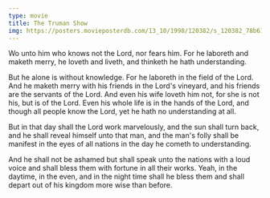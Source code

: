 ```yaml
---
type: movie
title: The Truman Show
img: https://posters.movieposterdb.com/13_10/1998/120382/s_120382_78b61b5e.jpg
---
```


Wo unto him who knows not the Lord, nor fears him. For he laboreth and maketh merry, he loveth and liveth, and thinketh he hath understanding.

But he alone is without knowledge. For he laboreth in the field of the Lord. And he maketh merry with his friends in the Lord's vineyard, and his friends are the servants of the Lord. And even his wife loveth him not, for she is not his, but is of the Lord. Even his whole life is in the hands of the Lord, and though all people know the Lord, yet he hath no understanding at all.

But in that day shall the Lord work marvelously, and the sun shall turn back, and he shall reveal himself unto that man, and the man's folly shall be manifest in the eyes of all nations in the day he cometh to understanding.

And he shall not be ashamed but shall speak unto the nations with a loud voice and shall bless them with fortune in all their works. Yeah, in the daytime, in the even, and in the night time shall he bless them and shall depart out of his kingdom more wise than before.
